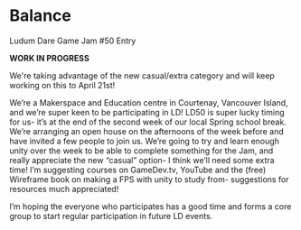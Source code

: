 # Balance
Ludum Dare Game Jam #50 Entry

**WORK IN PROGRESS**

We're taking advantage of the new casual/extra category and will keep working on this to April 21st!

We’re a Makerspace and Education centre in Courtenay, Vancouver Island, and we’re super keen to be participating in LD! LD50 is super lucky timing for us- it’s at the end of the second week of our local Spring school break. We’re arranging an open house on the afternoons of the week before and have invited a few people to join us. We’re going to try and learn enough unity over the week to be able to complete something for the Jam, and really appreciate the new “casual” option- I think we’ll need some extra time! I’m suggesting courses on GameDev.tv, YouTube and the (free) Wireframe book on making a FPS with unity to study from- suggestions for resources much appreciated!

I’m hoping the everyone who participates has a good time and forms a core group to start regular participation in future LD events. 

